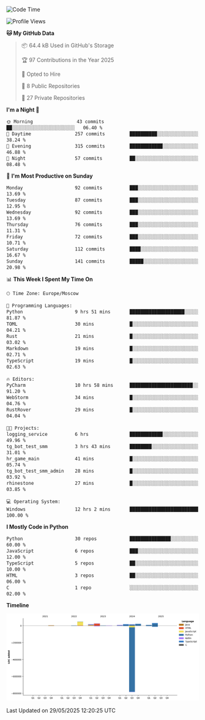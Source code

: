 <!--START_SECTION:waka-->
![Code Time](http://img.shields.io/badge/Code%20Time-681%20hrs-blue)

![Profile Views](http://img.shields.io/badge/Profile%20Views-0-blue)

**🐱 My GitHub Data** 

> 📦 64.4 kB Used in GitHub's Storage 
 > 
> 🏆 97 Contributions in the Year 2025
 > 
> 💼 Opted to Hire
 > 
> 📜 8 Public Repositories 
 > 
> 🔑 27 Private Repositories 
 > 
**I'm a Night 🦉** 

```text
🌞 Morning                43 commits          ██░░░░░░░░░░░░░░░░░░░░░░░   06.40 % 
🌆 Daytime                257 commits         ██████████░░░░░░░░░░░░░░░   38.24 % 
🌃 Evening                315 commits         ████████████░░░░░░░░░░░░░   46.88 % 
🌙 Night                  57 commits          ██░░░░░░░░░░░░░░░░░░░░░░░   08.48 % 
```
📅 **I'm Most Productive on Sunday** 

```text
Monday                   92 commits          ███░░░░░░░░░░░░░░░░░░░░░░   13.69 % 
Tuesday                  87 commits          ███░░░░░░░░░░░░░░░░░░░░░░   12.95 % 
Wednesday                92 commits          ███░░░░░░░░░░░░░░░░░░░░░░   13.69 % 
Thursday                 76 commits          ███░░░░░░░░░░░░░░░░░░░░░░   11.31 % 
Friday                   72 commits          ███░░░░░░░░░░░░░░░░░░░░░░   10.71 % 
Saturday                 112 commits         ████░░░░░░░░░░░░░░░░░░░░░   16.67 % 
Sunday                   141 commits         █████░░░░░░░░░░░░░░░░░░░░   20.98 % 
```


📊 **This Week I Spent My Time On** 

```text
🕑︎ Time Zone: Europe/Moscow

💬 Programming Languages: 
Python                   9 hrs 51 mins       ████████████████████░░░░░   81.87 % 
TOML                     30 mins             █░░░░░░░░░░░░░░░░░░░░░░░░   04.21 % 
Rust                     21 mins             █░░░░░░░░░░░░░░░░░░░░░░░░   03.02 % 
Markdown                 19 mins             █░░░░░░░░░░░░░░░░░░░░░░░░   02.71 % 
TypeScript               19 mins             █░░░░░░░░░░░░░░░░░░░░░░░░   02.63 % 

🔥 Editors: 
PyCharm                  10 hrs 58 mins      ███████████████████████░░   91.20 % 
WebStorm                 34 mins             █░░░░░░░░░░░░░░░░░░░░░░░░   04.76 % 
RustRover                29 mins             █░░░░░░░░░░░░░░░░░░░░░░░░   04.04 % 

🐱‍💻 Projects: 
logging_service          6 hrs               ████████████░░░░░░░░░░░░░   49.96 % 
tg_bot_test_smm          3 hrs 43 mins       ████████░░░░░░░░░░░░░░░░░   31.01 % 
hr_game_main             41 mins             █░░░░░░░░░░░░░░░░░░░░░░░░   05.74 % 
tg_bot_test_smm_admin    28 mins             █░░░░░░░░░░░░░░░░░░░░░░░░   03.92 % 
rhinestone               27 mins             █░░░░░░░░░░░░░░░░░░░░░░░░   03.85 % 

💻 Operating System: 
Windows                  12 hrs 2 mins       █████████████████████████   100.00 % 
```

**I Mostly Code in Python** 

```text
Python                   30 repos            ███████████████░░░░░░░░░░   60.00 % 
JavaScript               6 repos             ███░░░░░░░░░░░░░░░░░░░░░░   12.00 % 
TypeScript               5 repos             ██░░░░░░░░░░░░░░░░░░░░░░░   10.00 % 
HTML                     3 repos             ██░░░░░░░░░░░░░░░░░░░░░░░   06.00 % 
C                        1 repo              ░░░░░░░░░░░░░░░░░░░░░░░░░   02.00 % 
```



**Timeline**

![Lines of Code chart](https://raw.githubusercontent.com/adlemx/adlemx/main/assets/bar_graph.png)


 Last Updated on 29/05/2025 12:20:25 UTC
<!--END_SECTION:waka-->
